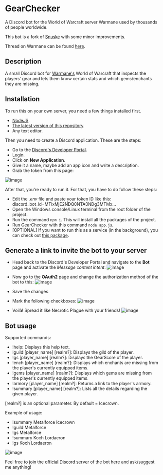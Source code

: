 # GearChecker
A Discord bot for the World of Warcraft server Warmane used by thousands of people worldwide.

This bot is a fork of [Snuske](https://github.com/mortenmoulder/Snuske) with some minor improvements.

Thread on Warmane can be found [here](https://forum.warmane.com/showthread.php?t=370139). 

## Description
A small Discord bot for [Warmane's](https://www.warmane.com/) World of Warcraft that inspects the players' gear and 
lets them know certain stats and which gems/enchants they are missing.

## Installation
To run this on your own server, you need a few things installed first.

* [NodeJS](https://nodejs.org/en/download).
* [The latest version of this repository](https://github.com/kikchan/Snuske/archive/refs/heads/main.zip).
* Any text editor.


Then you need to create a Discord application. These are the steps:
* Go to the [Discord's Developer Portal](https://discord.com/developers/applications).
* Login.
* Click on **New Application**.
* Give it a name, maybe add an app icon and write a description.
* Grab the token from this page:

![image](https://github.com/kikchan/Snuske/assets/26814080/4804d5d3-7fe8-4fb5-9d49-980947455bfb)


After that, you're ready to run it. For that, you have to do follow these steps:
* Edit the *.env* file and paste your token ID like this: discord_bot_id=MTIxMjE2NDQ0NTA0NDg3MTMx...
* Open the Windows console/Linux terminal from the root folder of the project.
* Run the command ```npm i```. This will install all the packages of the project.
* Run GearChecker with this command ```node app.js```.
* [OPTIONAL] If you want to run this as a service (in the background), you can check out [this package](https://pm2.keymetrics.io/docs/usage/quick-start/).

## Generate a link to invite the bot to your server
* Head back to the Discord's Developer Portal and navigate to the **Bot** page and activate the *Message content intent*:
![image](https://github.com/kikchan/Snuske/assets/26814080/43b0a2fe-5838-4028-aa29-f7e8d03ab119)

* Now go to the **OAuth2** page and change the authorization method of the bot to this:
![image](https://github.com/kikchan/Snuske/assets/26814080/333dd03e-96f3-4f3d-96a9-53e70d69fb3f)

* Save the changes.
* Mark the following checkboxes:
![image](https://github.com/kikchan/Snuske/assets/26814080/6ffd217a-cb24-4dcf-8422-3e0cf590885f)

* Voilà! Spread it like Necrotic Plague with your friends!
![image](https://github.com/kikchan/Snuske/assets/26814080/6136cbd2-c276-4e02-a6d3-7fbd91096933)

## Bot usage

Supported commands:
* !help: Displays this help text.
* !guild [player_name] [realm?]: Displays the gild of the player.
* !gs [player_name] [realm?]: Displays the GearScore of the player.
* !ench [player_name] [realm?]: Displays which enchants are missing from the player's currently equipped items.
* !gems [player_name] [realm?]: Displays which gems are missing from the player's currently equipped items.
* !armory [player_name] [realm?]: Returns a link to the player's armory.
* !summary [player_name] [realm?]: Lists all the details regarding the given player.

[realm?] is an optional parameter. By default = Icecrown.

Example of usage:
* !summary Metalforce Icecrown
* !guild Metalforce
* !gs Metalforce
* !summary Koch Lordaeron
* !gs Koch Lordaeron

![image](https://github.com/kikchan/Snuske/assets/26814080/60c1ef60-fa1a-443f-90c2-9db94f4bb28a)

Feel free to join the [official Discord server](https://discord.gg/ZSDpeftAB7) of the bot here and ask/suggest me anything!
